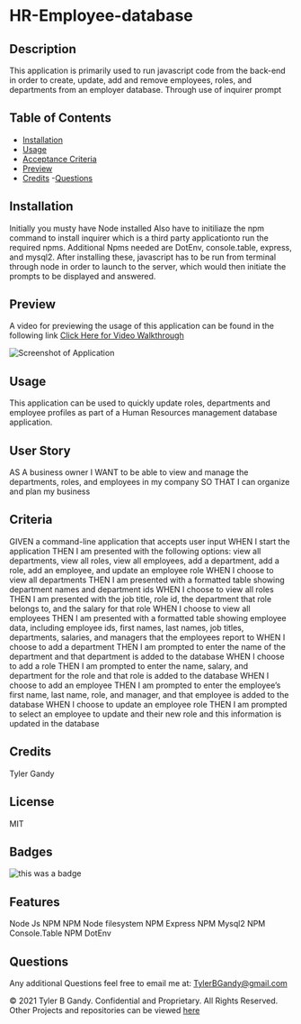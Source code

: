 # HR-Employee-database

## Description

This application is primarily used to run javascript code from the back-end in order to create, update, add and remove employees, roles, and departments from an employer database. Through use of inquirer prompt

## Table of Contents

- [Installation](#installation)
- [Usage](#usage)
- [Acceptance Criteria](#criteria)
- [Preview](#Preview)
- [Credits](#credits) -[Questions](#questions)

## Installation

Initially you musty have Node installed
Also have to initiliaze the npm command to install inquirer which is a third party applicationto run the required npms.
Additional Npms needed are DotEnv, console.table, express, and mysql2.
After installing these, javascript has to be run from terminal through node in order to launch to the server, which would
then initiate the prompts to be displayed and answered.

## Preview

A video for previewing the usage of this application can be found in the following link
[Click Here for Video Walkthrough](https://studio.youtube.com/video/ImLtSGCoa2Q/edit)

![Screenshot of Application](https://user-images.githubusercontent.com/94323045/156898847-49e5b73f-88a4-49ba-90a3-9392f44d8d59.png)

## Usage

This application can be used to quickly update roles, departments and employee profiles
as part of a Human Resources management database application.

## User Story

AS A business owner
I WANT to be able to view and manage the departments, roles, and employees in my company
SO THAT I can organize and plan my business

## Criteria

GIVEN a command-line application that accepts user input
WHEN I start the application
THEN I am presented with the following options: view all departments, view all roles, view all employees, add a department, add a role, add an employee, and update an employee role
WHEN I choose to view all departments
THEN I am presented with a formatted table showing department names and department ids
WHEN I choose to view all roles
THEN I am presented with the job title, role id, the department that role belongs to, and the salary for that role
WHEN I choose to view all employees
THEN I am presented with a formatted table showing employee data, including employee ids, first names, last names, job titles, departments, salaries, and managers that the employees report to
WHEN I choose to add a department
THEN I am prompted to enter the name of the department and that department is added to the database
WHEN I choose to add a role
THEN I am prompted to enter the name, salary, and department for the role and that role is added to the database
WHEN I choose to add an employee
THEN I am prompted to enter the employee’s first name, last name, role, and manager, and that employee is added to the database
WHEN I choose to update an employee role
THEN I am prompted to select an employee to update and their new role and this information is updated in the database

## Credits

Tyler Gandy

## License

MIT

## Badges

![this was a badge](https://img.shields.io/badge/License-MIT-blue.svg)

## Features

Node Js
NPM
NPM Node filesystem
NPM Express
NPM Mysql2
NPM Console.Table
NPM DotEnv

## Questions

Any additional Questions feel free to email me at: TylerBGandy@gmail.com

© 2021 Tyler B Gandy. Confidential and Proprietary. All Rights Reserved.
Other Projects and repositories can be viewed [here](www.github.com/TyGBenjamin)
